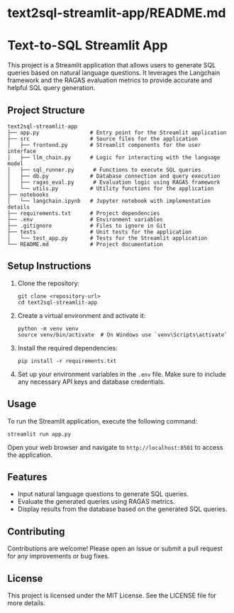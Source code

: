 # text2sql-streamlit-app/README.md

# Text-to-SQL Streamlit App

This project is a Streamlit application that allows users to generate SQL queries based on natural language questions. It leverages the Langchain framework and the RAGAS evaluation metrics to provide accurate and helpful SQL query generation.

## Project Structure

```
text2sql-streamlit-app
├── app.py                # Entry point for the Streamlit application
├── src                   # Source files for the application
│   ├── frontend.py       # Streamlit components for the user interface
│   ├── llm_chain.py      # Logic for interacting with the language model
│   ├── sql_runner.py      # Functions to execute SQL queries
│   ├── db.py             # Database connection and query execution
│   ├── ragas_eval.py      # Evaluation logic using RAGAS framework
│   └── utils.py          # Utility functions for the application
├── notebooks
│   └── langchain.ipynb   # Jupyter notebook with implementation details
├── requirements.txt      # Project dependencies
├── .env                  # Environment variables
├── .gitignore            # Files to ignore in Git
├── tests                 # Unit tests for the application
│   └── test_app.py       # Tests for the Streamlit application
└── README.md             # Project documentation
```

## Setup Instructions

1. Clone the repository:
   ```
   git clone <repository-url>
   cd text2sql-streamlit-app
   ```

2. Create a virtual environment and activate it:
   ```
   python -m venv venv
   source venv/bin/activate  # On Windows use `venv\Scripts\activate`
   ```

3. Install the required dependencies:
   ```
   pip install -r requirements.txt
   ```

4. Set up your environment variables in the `.env` file. Make sure to include any necessary API keys and database credentials.

## Usage

To run the Streamlit application, execute the following command:
```
streamlit run app.py
```

Open your web browser and navigate to `http://localhost:8501` to access the application.

## Features

- Input natural language questions to generate SQL queries.
- Evaluate the generated queries using RAGAS metrics.
- Display results from the database based on the generated SQL queries.

## Contributing

Contributions are welcome! Please open an issue or submit a pull request for any improvements or bug fixes.

## License

This project is licensed under the MIT License. See the LICENSE file for more details.